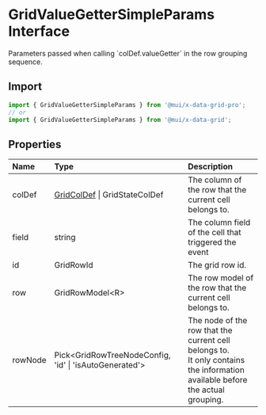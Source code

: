 # GridValueGetterSimpleParams Interface

<p class="description">Parameters passed when calling `colDef.valueGetter` in the row grouping sequence.</p>

## Import

```js
import { GridValueGetterSimpleParams } from '@mui/x-data-grid-pro';
// or
import { GridValueGetterSimpleParams } from '@mui/x-data-grid';
```

## Properties

| Name                                   | Type                                                                                         | Description                                                                                                                       |
| :------------------------------------- | :------------------------------------------------------------------------------------------- | :-------------------------------------------------------------------------------------------------------------------------------- |
| <span class="prop-name">colDef</span>  | <span class="prop-type">[GridColDef](/api/data-grid/grid-col-def/) \| GridStateColDef</span> | The column of the row that the current cell belongs to.                                                                           |
| <span class="prop-name">field</span>   | <span class="prop-type">string</span>                                                        | The column field of the cell that triggered the event                                                                             |
| <span class="prop-name">id</span>      | <span class="prop-type">GridRowId</span>                                                     | The grid row id.                                                                                                                  |
| <span class="prop-name">row</span>     | <span class="prop-type">GridRowModel&lt;R&gt;</span>                                         | The row model of the row that the current cell belongs to.                                                                        |
| <span class="prop-name">rowNode</span> | <span class="prop-type">Pick&lt;GridRowTreeNodeConfig, 'id' \| 'isAutoGenerated'&gt;</span>  | The node of the row that the current cell belongs to.<br />It only contains the information available before the actual grouping. |
